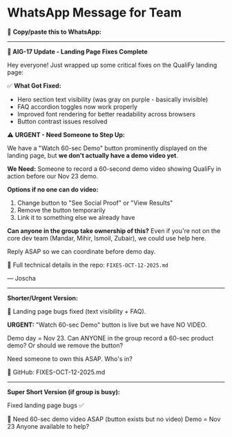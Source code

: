 # WhatsApp Message for Team

📱 **Copy/paste this to WhatsApp:**

---

**🚨 AIG-17 Update - Landing Page Fixes Complete**

Hey everyone! Just wrapped up some critical fixes on the QualiFy landing page:

✅ **What Got Fixed:**
- Hero section text visibility (was gray on purple - basically invisible)
- FAQ accordion toggles now work properly
- Improved font rendering for better readability across browsers
- Button contrast issues resolved

⚠️ **URGENT - Need Someone to Step Up:**

We have a "Watch 60-sec Demo" button prominently displayed on the landing page, but **we don't actually have a demo video yet**.

**We Need:**
Someone to record a 60-second demo video showing QualiFy in action before our Nov 23 demo.

**Options if no one can do video:**
1. Change button to "See Social Proof" or "View Results"
2. Remove the button temporarily
3. Link it to something else we already have

**Can anyone in the group take ownership of this?** Even if you're not on the core dev team (Mandar, Mihir, Ismoil, Zubair), we could use help here.

Reply ASAP so we can coordinate before demo day.

📁 Full technical details in the repo: `FIXES-OCT-12-2025.md`

— Joscha

---

**Shorter/Urgent Version:**

🚨 Landing page bugs fixed (text visibility + FAQ).

**URGENT:** "Watch 60-sec Demo" button is live but we have NO VIDEO. 

Demo day = Nov 23. Can ANYONE in the group record a 60-sec product demo? Or should we remove the button?

Need someone to own this ASAP. Who's in?

📁 GitHub: FIXES-OCT-12-2025.md

---

**Super Short Version (if group is busy):**

Fixed landing page bugs ✅

🚨 Need 60-sec demo video ASAP (button exists but no video)
Demo = Nov 23
Anyone available to help?
